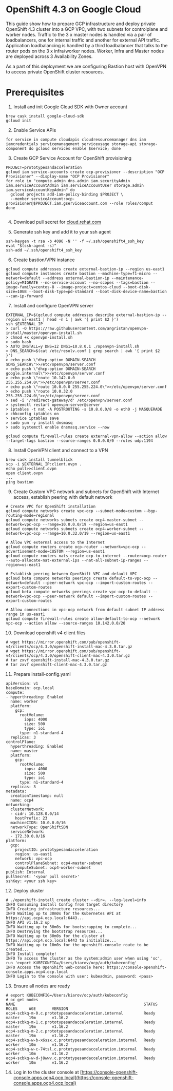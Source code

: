 # OpenShift 4.3 on Google Cloud

This guide show how to prepare GCP infrastructure and deploy private OpenShift 4.3 cluster into a GCP VPC, with two subnets for controlplane and worker nodes.  Traffic to the 3 x master nodes is handled via a pair of loadbalancers, one for internal traffic and another for external API traffic.  Application loadbalancing is handled by a third loadbalancer that talks to the router pods on the 3 x infra/worker nodes.  Worker, Infra and Master nodes are deployed across 3 Availability Zones.

As a part of this deployment we are configuring Bastion host with OpenVPN to access private OpenShift cluster resources.

# Prerequisites

1.  Install and init Google Cloud SDK with Owner account

```
brew cask install google-cloud-sdk
gcloud init
```

2. Enable Service APIs

```
for service in compute cloudapis cloudresourcemanager dns iam iamcredentials servicemanagement serviceusage storage-api storage-component do gcloud services enable $service; done
```

3. Create GCP Service Account for OpenShift provisioning

```
PROJECT=prototypesandacceleration
gcloud iam service-accounts create ocp-provisioner --description "OCP Provisioner" --display-name "OCP Provisioner"
for role in "compute.admin dns.admin iam.securityAdmin iam.serviceAccountAdmin iam.serviceAccountUser storage.admin iam.serviceAccountKeyAdmin" do
  gcloud projects add-iam-policy-binding $PROJECT \
  --member serviceAccount:ocp-provisioner@$PROJECT.iam.gserviceaccount.com --role roles/comput
done
  
```
4. Download pull secret for [cloud.rehat.com](https://cloud.redhat.com/openshift/install/gcp/installer-provisioned)

5.  Generate ssh key and add it to your ssh agent

```
ssh-keygen -t rsa -b 4096 -N '' -f ~/.ssh/openshift4_ssh_key
eval "$(ssh-agent -s)"
ssh-add ~/.ssh/openshift4_ssh_key
```

6.  Create bastion/VPN instance

```
gcloud compute addresses create external-bastion-ip --region us-east1
gcloud compute instances create bastion --machine-type=f1-micro --network=default --address external-bastion-ip --maintenance-policy=MIGRATE --no-service-account --no-scopes --tags=bastion --image-family=centos-8 --image-project=centos-cloud --boot-disk-size=10GB --boot-disk-type=pd-standard --boot-disk-device-name=bastion --can-ip-forward
```

7. Install and configure OpenVPN server

```
EXTERNAL_IP=$(gcloud compute addresses describe external-bastion-ip --region us-east1 | head -n 1 | awk '{ print $2 }')
ssh $EXTERNAL_IP
> curl -O https://raw.githubusercontent.com/angristan/openvpn-install/master/openvpn-install.sh
> chmod +x openvpn-install.sh
> sudo bash
> AUTO_INSTALL=y DNS=12 DNS1=10.8.0.1 ./openvpn-install.sh
> DNS_SEARCH=$(cat /etc/resolv.conf | grep search | awk '{ print $2 }')
> echo push \"dhcp-option DOMAIN-SEARCH $DNS_SEARCH\">>/etc/openvpn/server.conf
> echo push \"dhcp-option DOMAIN-SEARCH google.internal\">>/etc/openvpn/server.conf
> echo push \"route 10.142.0.0 255.255.254.0\">>/etc/openvpn/server.conf
> echo push \"route 10.0.0.0 255.255.224.0\">>/etc/openvpn/server.conf
> echo push \"route 10.0.32.0 255.255.224.0\">>/etc/openvpn/server.conf
> sed -i '/redirect-gateway/d' /etc/openvpn/server.conf
> systemctl restart openvpn-server@server
> iptables -t nat -A POSTROUTING -s 10.8.0.0/8 -o eth0 -j MASQUERADE
> chkconfig iptables on
> service iptables save
> sudo yum -y install dnsmasq
> sudo systemctl enable dnsmasq.service --now

gcloud compute firewall-rules create external-vpn-allow --action allow --target-tags bastion --source-ranges 0.0.0.0/0 --rules udp:1194
```

8. Install OpenVPN client and connect to a VPN

```
brew cask install tunnelblick
scp -i $EXTERNAL_IP:client.ovpn .
echo pull>>client.ovpn
open client.ovpn
...
ping bastion
```

9. Create Custom VPC network and subnets for OpenShift with Internet access, establish peering with default network

```
# Create VPC for OpenShift installation
gcloud compute networks create vpc-ocp --subnet-mode=custom --bgp-routing-mode=regional
gcloud compute networks subnets create ocp4-master-subnet --network=vpc-ocp --range=10.0.0.0/19 --region=us-east1
gcloud compute networks subnets create ocp4-worker-subnet --network=vpc-ocp --range=10.0.32.0/19 --region=us-east1

# Allow VPC external access to the Internet
gcloud compute routers create ocp-router --network=vpc-ocp --advertisement-mode=CUSTOM --region=us-east1 
gcloud compute routers nats create ocp-to-internet --router=ocp-router --auto-allocate-nat-external-ips --nat-all-subnet-ip-ranges --region=us-east1

# Establish peering between OpenShift VPC and default VPC
gcloud beta compute networks peerings create default-to-vpc-ocp --network=default --peer-network vpc-ocp --import-custom-routes --export-custom-routes
gcloud beta compute networks peerings create vpc-ocp-to-default --network=vpc-ocp --peer-network default --import-custom-routes --export-custom-routes

# Allow connections in vpc-ocp network from default subnet IP address range in us-east1
gcloud compute firewall-rules create allow-default-to-ocp --network vpc-ocp --action allow --source-ranges 10.142.0.0/20
```

10. Download openshift v4 client files

```
# wget https://mirror.openshift.com/pub/openshift-v4/clients/ocp/4.3.0/openshift-install-mac-4.3.0.tar.gz
# wget https://mirror.openshift.com/pub/openshift-v4/clients/ocp/4.3.0/openshift-client-mac-4.3.0.tar.gz
# tar zxvf openshift-install-mac-4.3.0.tar.gz
# tar zxvf openshift-client-mac-4.3.0.tar.gz
```

11. Prepare install-config.yaml

```
apiVersion: v1
baseDomain: ocp.local
compute:
- hyperthreading: Enabled
  name: worker
  platform:
    gcp:
      rootVolume:
        iops: 4000
        size: 500
        type: io1
      type: n1-standard-4
  replicas: 3
controlPlane:
  hyperthreading: Enabled
  name: master
  platform:
    gcp:
      rootVolume:
        iops: 4000
        size: 500
        type: io1
      type: n1-standard-4
  replicas: 3
metadata:
  creationTimestamp: null
  name: ocp4
networking:
  clusterNetwork:
  - cidr: 10.128.0.0/14
    hostPrefix: 23
  machineCIDR: 10.0.0.0/16
  networkType: OpenShiftSDN
  serviceNetwork:
  - 172.30.0.0/16
platform:
  gcp:
    projectID: prototypesandacceleration
    region: us-east1
    network: vpc-ocp
    controlPlaneSubnet: ocp4-master-subnet
    computeSubnet: ocp4-worker-subnet
publish: Internal
pullSecret: '<your pull secret>'
sshKey: <your ssh key>
```

12. Deploy cluster

```
# ./openshift-install create cluster --dir=. --log-level=info
INFO Consuming Install Config from target directory
INFO Creating infrastructure resources...
INFO Waiting up to 30m0s for the Kubernetes API at https://api.ocp4.ocp.local:6443...
INFO API v1.16.2 up
INFO Waiting up to 30m0s for bootstrapping to complete...
INFO Destroying the bootstrap resources...
INFO Waiting up to 30m0s for the cluster at https://api.ocp4.ocp.local:6443 to initialize...
INFO Waiting up to 10m0s for the openshift-console route to be created...
INFO Install complete!
INFO To access the cluster as the system:admin user when using 'oc', run 'export KUBECONFIG=/Users/kiarov/ocp/auth/kubeconfig'
INFO Access the OpenShift web-console here: https://console-openshift-console.apps.ocp4.ocp.local
INFO Login to the console with user: kubeadmin, password: <pass>
```

13. Ensure all nodes are ready

```
# export KUBECONFIG=/Users/kiarov/ocp/auth/kubeconfig
# oc get nodes
NAME                                                        STATUS    ROLES     AGE       VERSION
ocp4-scbkq-m-0.c.prototypesandacceleration.internal         Ready     master    19m       v1.16.2
ocp4-scbkq-m-1.c.prototypesandacceleration.internal         Ready     master    19m       v1.16.2
ocp4-scbkq-m-2.c.prototypesandacceleration.internal         Ready     master    19m       v1.16.2
ocp4-scbkq-w-b-x6ssx.c.prototypesandacceleration.internal   Ready     worker    10m       v1.16.2
ocp4-scbkq-w-c-74tsl.c.prototypesandacceleration.internal   Ready     worker    10m       v1.16.2
ocp4-scbkq-w-d-j8wwv.c.prototypesandacceleration.internal   Ready     worker    10m       v1.16.2
```

14. Log in to the cluster console at [https://console-openshift-console.apps.ocp4.ocp.local](https://console-openshift-console.apps.ocp4.ocp.local)
